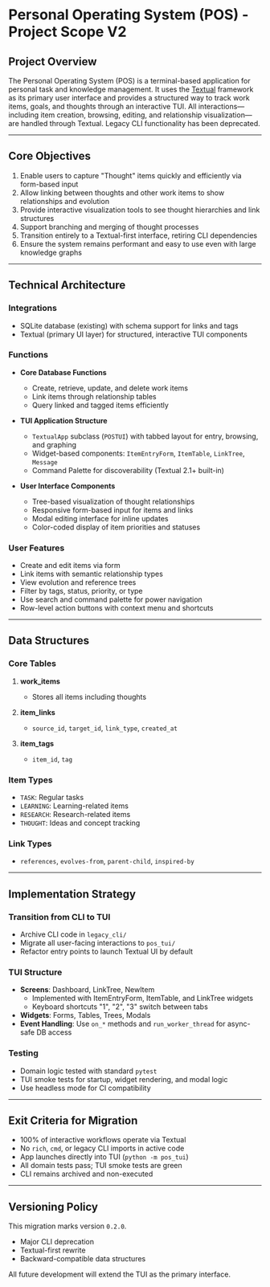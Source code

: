 # Personal Operating System (POS) - Project Scope V2

## **Project Overview**

The Personal Operating System (POS) is a terminal-based application for personal task and knowledge management. It uses the [Textual](https://github.com/Textualize/textual) framework as its primary user interface and provides a structured way to track work items, goals, and thoughts through an interactive TUI. All interactions—including item creation, browsing, editing, and relationship visualization—are handled through Textual. Legacy CLI functionality has been deprecated.

---

## **Core Objectives**

1. Enable users to capture "Thought" items quickly and efficiently via form-based input
2. Allow linking between thoughts and other work items to show relationships and evolution
3. Provide interactive visualization tools to see thought hierarchies and link structures
4. Support branching and merging of thought processes
5. Transition entirely to a Textual-first interface, retiring CLI dependencies
6. Ensure the system remains performant and easy to use even with large knowledge graphs

---

## **Technical Architecture**

### **Integrations**

* SQLite database (existing) with schema support for links and tags
* Textual (primary UI layer) for structured, interactive TUI components

### **Functions**

* **Core Database Functions**

  * Create, retrieve, update, and delete work items
  * Link items through relationship tables
  * Query linked and tagged items efficiently

* **TUI Application Structure**

  * `TextualApp` subclass (`POSTUI`) with tabbed layout for entry, browsing, and graphing
  * Widget-based components: `ItemEntryForm`, `ItemTable`, `LinkTree`, `Message`
  * Command Palette for discoverability (Textual 2.1+ built-in)

* **User Interface Components**

  * Tree-based visualization of thought relationships
  * Responsive form-based input for items and links
  * Modal editing interface for inline updates
  * Color-coded display of item priorities and statuses

### **User Features**

* Create and edit items via form
* Link items with semantic relationship types
* View evolution and reference trees
* Filter by tags, status, priority, or type
* Use search and command palette for power navigation
* Row-level action buttons with context menu and shortcuts

---

## **Data Structures**

### **Core Tables**

1. **work\_items**

   * Stores all items including thoughts
2. **item\_links**

   * `source_id`, `target_id`, `link_type`, `created_at`
3. **item\_tags**

   * `item_id`, `tag`

### **Item Types**

* `TASK`: Regular tasks
* `LEARNING`: Learning-related items
* `RESEARCH`: Research-related items
* `THOUGHT`: Ideas and concept tracking

### **Link Types**

* `references`, `evolves-from`, `parent-child`, `inspired-by`

---

## **Implementation Strategy**

### Transition from CLI to TUI

* Archive CLI code in `legacy_cli/`
* Migrate all user-facing interactions to `pos_tui/`
* Refactor entry points to launch Textual UI by default

### TUI Structure

* **Screens**: Dashboard, LinkTree, NewItem
  - Implemented with ItemEntryForm, ItemTable, and LinkTree widgets
  - Keyboard shortcuts "1", "2", "3" switch between tabs
* **Widgets**: Forms, Tables, Trees, Modals
* **Event Handling**: Use `on_*` methods and `run_worker_thread` for async-safe DB access

### Testing

* Domain logic tested with standard `pytest`
* TUI smoke tests for startup, widget rendering, and modal logic
* Use headless mode for CI compatibility

---

## **Exit Criteria for Migration**

* 100% of interactive workflows operate via Textual
* No `rich`, `cmd`, or legacy CLI imports in active code
* App launches directly into TUI (`python -m pos_tui`)
* All domain tests pass; TUI smoke tests are green
* CLI remains archived and non-executed

---

## **Versioning Policy**

This migration marks version `0.2.0`.

* Major CLI deprecation
* Textual-first rewrite
* Backward-compatible data structures

All future development will extend the TUI as the primary interface. 